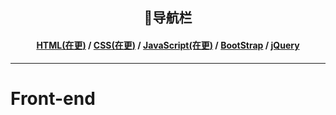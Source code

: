 <div align="center">
  <h2>📖导航栏</h2>
</div>
<div align="center">
  <h4><a href="#">HTML(在更)</a> / <a href="#">CSS(在更)</a> / <a href="#">JavaScript(在更)</a> / <a href="#">BootStrap</a> / <a href="#">jQuery</a></h4>
</div>

---

# Front-end

